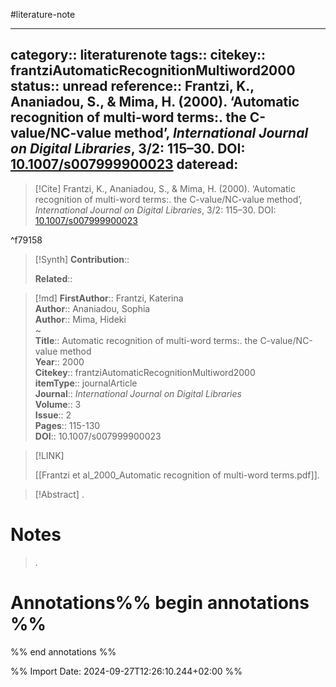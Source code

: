 #literature-note 

---
category:: literaturenote
tags:: 
citekey:: frantziAutomaticRecognitionMultiword2000
status:: unread
reference:: Frantzi, K., Ananiadou, S., & Mima, H. (2000). ‘Automatic recognition of multi-word terms:. the C-value/NC-value method’, _International Journal on Digital Libraries_, 3/2: 115–30. DOI: [10.1007/s007999900023](https://doi.org/10.1007/s007999900023)
dateread:
---

> [!Cite]
> Frantzi, K., Ananiadou, S., & Mima, H. (2000). ‘Automatic recognition of multi-word terms:. the C-value/NC-value method’, _International Journal on Digital Libraries_, 3/2: 115–30. DOI: [10.1007/s007999900023](https://doi.org/10.1007/s007999900023)

^f79158

>[!Synth]
>**Contribution**:: 
>
>**Related**:: 
>

>[!md]
> **FirstAuthor**:: Frantzi, Katerina  
> **Author**:: Ananiadou, Sophia  
> **Author**:: Mima, Hideki  
~    
> **Title**:: Automatic recognition of multi-word terms:. the C-value/NC-value method  
> **Year**:: 2000   
> **Citekey**:: frantziAutomaticRecognitionMultiword2000  
> **itemType**:: journalArticle  
> **Journal**:: *International Journal on Digital Libraries*  
> **Volume**:: 3  
> **Issue**:: 2   
> **Pages**:: 115-130  
> **DOI**:: 10.1007/s007999900023    

> [!LINK] 
>
> [[Frantzi et al_2000_Automatic recognition of multi-word terms.pdf]].

> [!Abstract]
>.
> 
# Notes
>.


# Annotations%% begin annotations %%


%% end annotations %%

%% Import Date: 2024-09-27T12:26:10.244+02:00 %%
